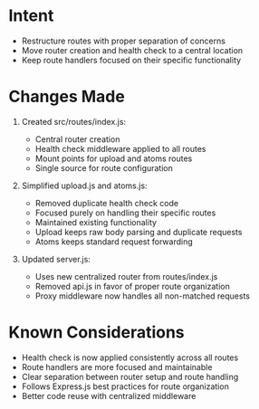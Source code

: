 # Intent
- Restructure routes with proper separation of concerns
- Move router creation and health check to a central location
- Keep route handlers focused on their specific functionality

# Changes Made
1. Created src/routes/index.js:
   - Central router creation
   - Health check middleware applied to all routes
   - Mount points for upload and atoms routes
   - Single source for route configuration

2. Simplified upload.js and atoms.js:
   - Removed duplicate health check code
   - Focused purely on handling their specific routes
   - Maintained existing functionality
   - Upload keeps raw body parsing and duplicate requests
   - Atoms keeps standard request forwarding

3. Updated server.js:
   - Uses new centralized router from routes/index.js
   - Removed api.js in favor of proper route organization
   - Proxy middleware now handles all non-matched requests

# Known Considerations
- Health check is now applied consistently across all routes
- Route handlers are more focused and maintainable
- Clear separation between router setup and route handling
- Follows Express.js best practices for route organization
- Better code reuse with centralized middleware
